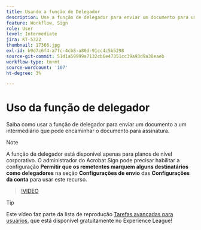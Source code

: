 ```yaml
---
title: Usando a função de Delegador
description: Use a função de delegador para enviar um documento para um intermediário que pode encaminhar o documento para assinatura
feature: Workflow, Sign
role: User
level: Intermediate
jira: KT-5322
thumbnail: 17366.jpg
exl-id: b9d7c6f4-a7fc-4cb8-a80d-91cc4c5b5298
source-git-commit: 51d1a59999a7132cb6e47351cc39a93d9a38eaeb
workflow-type: tm+mt
source-wordcount: '107'
ht-degree: 3%

---
```


# Uso da função de delegador

Saiba como usar a função de delegador para enviar um documento a um intermediário que pode encaminhar o documento para assinatura.

>[!NOTE]
>
>A função de delegador está disponível apenas para planos de nível corporativo. O administrador do Acrobat Sign pode precisar habilitar a configuração **Permitir que os remetentes marquem alguns destinatários como delegadores** na seção **Configurações de envio** das **Configurações da conta** para usar este recurso.

>[!VIDEO](https://video.tv.adobe.com/v/343621?quality=12&learn=on&hidetitle=true)

>[!TIP]
>
>Este vídeo faz parte da lista de reprodução [Tarefas avançadas para usuários](https://experienceleague.adobe.com/pt-br/playlists/acrobat-sign-perform-advanced-tasks-business-users), que está disponível gratuitamente no Experience League!
